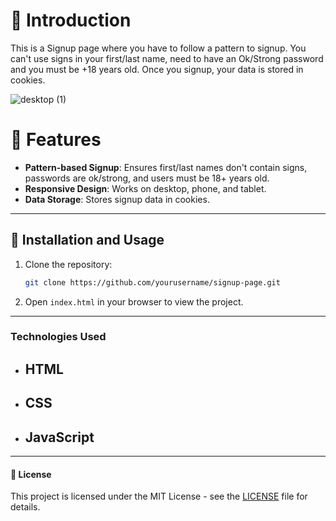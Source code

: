 <h1>📝 Introduction</h1>

This is a Signup page where you have to follow a pattern to signup. You can't use signs in your first/last name, need to have an Ok/Strong password and you must be +18 years old.
Once you signup, your data is stored in cookies.

![desktop (1)](https://github.com/user-attachments/assets/164e6f26-b374-4a7c-a7a4-5f739d6d1b8b)

# 📂 Features

- **Pattern-based Signup**: Ensures first/last names don't contain signs, passwords are ok/strong, and users must be 18+ years old.
- **Responsive Design**: Works on desktop, phone, and tablet.
- **Data Storage**: Stores signup data in cookies.

---

<h2>🔧 Installation and Usage</h3>

1. Clone the repository:
    ```sh
    git clone https://github.com/yourusername/signup-page.git
    ```
2. Open `index.html` in your browser to view the project.

---

<h3>Technologies Used</h4>

- ## HTML
- ## CSS
- ## JavaScript

---

<h4>📜 License</h4>

This project is licensed under the MIT License - see the [LICENSE](LICENSE) file for details.

